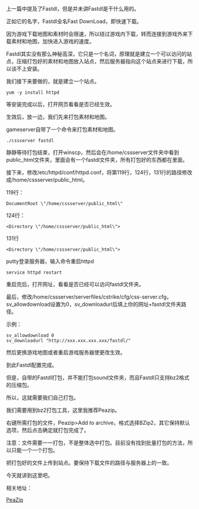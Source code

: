 上一篇中提及了Fastdl，但是并未讲Fastdl是干什么用的。

正如它的名字，Fastdl全名Fast DownLoad，即快速下载。

因为游戏下载地图和素材时会限速，所以绕过游戏内下载，转而连接到游戏外来下载素材和地图，加快进入游戏的速度。

Fastdl其实没有那么神秘高深，它只是一个名词，原理就是建立一个可以访问的站点，压缩打包好的素材和地图放入站点，然后服务器指向这个站点来进行下载，所以谈不上安装。

我们接下来要做的，就是建立一个站点。

`yum -y install httpd`

等安装完成以后，打开网页看看是否已经生效。

生效后，放一边，我们先来打包素材和地图。

gameserver自带了一个命令来打包素材和地图。

`./cssserver fastdl`

静静等待打包结束，打开winscp，然后会在/home/cssserver文件夹中看到public_html文件夹，里面会有一个fastdl文件夹，所有打包好的东西都在里面。

接下来，修改/etc/httpd/conf/httpd.conf，将第119行，124行，131行的路径修改成/home/cssserver/public_html。

119行：

`DocumentRoot \"/home/cssserver/public_html\"`

124行：

`<Directory \"/home/cssserver/public_html\">`

131行

`<Directory \"/home/cssserver/public_html\">`

putty登录服务器，输入命令重启httpd

`service httpd restart`

重启完后，打开网址，看看是否已经可以访问fastdl文件夹。

最后，修改/home/cssserver/serverfiles/cstrike/cfg/css-server.cfg，sv_allowdownload设置为0，sv_downloadurl后填上你的网址+fastdl文件夹路径。

示例：

```
sv_allowdownload 0
sv_downloadurl "http://xxx.xxx.xxx.xxx/fastdl/"
```

然后更换游戏地图或者重启游戏服务器使更改生效。

到此Fastdl配置完成。

但是，自带的Fastdl打包，并不能打包sound文件夹，而且Fastdl只支持bz2格式的压缩包。

所以，这就需要我们自己打包。

我们需要用到bz2打包工具，这里我推荐Peazip。

右键所需打包的文件，Peazip>Add to archive，格式选择BZip2，其它保持默认选项，然后点击确定就打包完成了。

注意：文件需要一一打包，不是整体选中打包。目前没有找到批量打包的方法，所以只能一个一个打包。

把打包好的文件上传到站点。要保持下载文件的路径与服务器上的一致。

今天就讲到这里吧。

相关地址：

[PeaZip](http://www.peazip.org)
<!-- ##{"timestamp":1502985660}## -->